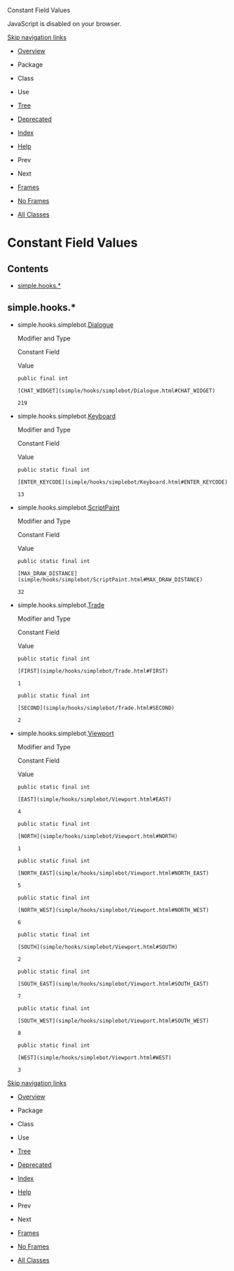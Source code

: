 Constant Field Values   <!-- try { if (location.href.indexOf('is-external=true') == -1) { parent.document.title="Constant Field Values"; } } catch(err) { } //-->

JavaScript is disabled on your browser.

[Skip navigation links](#skip.navbar.top "Skip navigation links")

*   [Overview](overview-summary.html)
*   Package
*   Class
*   Use
*   [Tree](overview-tree.html)
*   [Deprecated](deprecated-list.html)
*   [Index](index-files/index-1.html)
*   [Help](help-doc.html)

*   Prev
*   Next

*   [Frames](index.html?constant-values.html)
*   [No Frames](constant-values.html)

*   [All Classes](allclasses-noframe.html)

<!-- allClassesLink = document.getElementById("allclasses\_navbar\_top"); if(window==top) { allClassesLink.style.display = "block"; } else { allClassesLink.style.display = "none"; } //-->

Constant Field Values
=====================

Contents
--------

*   [simple.hooks.\*](#simple.hooks)

simple.hooks.\*
---------------

*   simple.hooks.simplebot.[Dialogue](simple/hooks/simplebot/Dialogue.html "class in simple.hooks.simplebot") 
    
    Modifier and Type
    
    Constant Field
    
    Value
    
    `public final int`
    
    `[CHAT_WIDGET](simple/hooks/simplebot/Dialogue.html#CHAT_WIDGET)`
    
    `219`
    
*   simple.hooks.simplebot.[Keyboard](simple/hooks/simplebot/Keyboard.html "class in simple.hooks.simplebot") 
    
    Modifier and Type
    
    Constant Field
    
    Value
    
    `public static final int`
    
    `[ENTER_KEYCODE](simple/hooks/simplebot/Keyboard.html#ENTER_KEYCODE)`
    
    `13`
    
*   simple.hooks.simplebot.[ScriptPaint](simple/hooks/simplebot/ScriptPaint.html "class in simple.hooks.simplebot") 
    
    Modifier and Type
    
    Constant Field
    
    Value
    
    `public static final int`
    
    `[MAX_DRAW_DISTANCE](simple/hooks/simplebot/ScriptPaint.html#MAX_DRAW_DISTANCE)`
    
    `32`
    
*   simple.hooks.simplebot.[Trade](simple/hooks/simplebot/Trade.html "class in simple.hooks.simplebot") 
    
    Modifier and Type
    
    Constant Field
    
    Value
    
    `public static final int`
    
    `[FIRST](simple/hooks/simplebot/Trade.html#FIRST)`
    
    `1`
    
    `public static final int`
    
    `[SECOND](simple/hooks/simplebot/Trade.html#SECOND)`
    
    `2`
    
*   simple.hooks.simplebot.[Viewport](simple/hooks/simplebot/Viewport.html "class in simple.hooks.simplebot") 
    
    Modifier and Type
    
    Constant Field
    
    Value
    
    `public static final int`
    
    `[EAST](simple/hooks/simplebot/Viewport.html#EAST)`
    
    `4`
    
    `public static final int`
    
    `[NORTH](simple/hooks/simplebot/Viewport.html#NORTH)`
    
    `1`
    
    `public static final int`
    
    `[NORTH_EAST](simple/hooks/simplebot/Viewport.html#NORTH_EAST)`
    
    `5`
    
    `public static final int`
    
    `[NORTH_WEST](simple/hooks/simplebot/Viewport.html#NORTH_WEST)`
    
    `6`
    
    `public static final int`
    
    `[SOUTH](simple/hooks/simplebot/Viewport.html#SOUTH)`
    
    `2`
    
    `public static final int`
    
    `[SOUTH_EAST](simple/hooks/simplebot/Viewport.html#SOUTH_EAST)`
    
    `7`
    
    `public static final int`
    
    `[SOUTH_WEST](simple/hooks/simplebot/Viewport.html#SOUTH_WEST)`
    
    `8`
    
    `public static final int`
    
    `[WEST](simple/hooks/simplebot/Viewport.html#WEST)`
    
    `3`
    

[Skip navigation links](#skip.navbar.bottom "Skip navigation links")

*   [Overview](overview-summary.html)
*   Package
*   Class
*   Use
*   [Tree](overview-tree.html)
*   [Deprecated](deprecated-list.html)
*   [Index](index-files/index-1.html)
*   [Help](help-doc.html)

*   Prev
*   Next

*   [Frames](index.html?constant-values.html)
*   [No Frames](constant-values.html)

*   [All Classes](allclasses-noframe.html)

<!-- allClassesLink = document.getElementById("allclasses\_navbar\_bottom"); if(window==top) { allClassesLink.style.display = "block"; } else { allClassesLink.style.display = "none"; } //-->